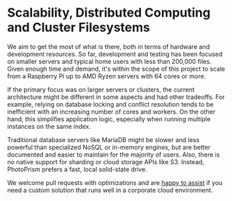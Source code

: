 # Scalability, Distributed Computing and Cluster Filesystems 

We aim to get the most of what is there, both in terms of hardware and development resources.
So far, development and testing has been focused on smaller servers and typical home users with 
less than 200,000 files. Given enough time and demand, it's within the scope of this project
to scale from a Raspberry Pi up to AMD Ryzen servers with 64 cores or more. 

If the primary focus was on larger servers or clusters, the current architecture might
be different in some aspects and had other tradeoffs.
For example, relying on database locking and conflict resolution tends 
to be inefficient with an increasing number of cores and workers.
On the other hand, this simplifies application logic, 
especially when running multiple instances on the same index.

Traditional database servers like MariaDB might be slower and less powerful 
than specialized NoSQL or in-memory engines, but are better documented and easier 
to maintain for the majority of users.
Also, there is no native support for sharding or cloud storage APIs like S3. 
Instead, PhotoPrism prefers a fast, local solid-state drive.

We welcome pull requests with optimizations and are [happy to assist](../contact.md) 
if you need a custom solution that runs well in a corporate cloud environment.
